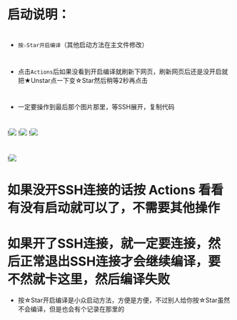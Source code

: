 # 启动说明：
#
- `按☆Star开启编译`（其他启动方法在主文件修改）
#
- 点击`Actions`后如果没看到开启编译就刷新下网页，刷新网页后还是没开启就把★Unstar点一下变☆Star然后稍等2秒再点击
#
- 一定要操作到最后那个图片那里，等SSH展开，复制代码
#
!<img src="https://github.com/danshui-git/shuoming/blob/master/doc/b1.png" />
!<img src="https://github.com/danshui-git/shuoming/blob/master/doc/b2.png" />
!<img src="https://github.com/danshui-git/shuoming/blob/master/doc/b3.png" />
#
!<img src="https://github.com/danshui-git/shuoming/blob/master/doc/b4.png" />
#
#
# 如果没开SSH连接的话按 Actions 看看有没有启动就可以了，不需要其他操作
#
# 如果开了SSH连接，就一定要连接，然后正常退出SSH连接才会继续编译，要不然就卡这里，然后编译失败
- 按☆Star开启编译是小众启动方法，方便是方便，不过别人给你按☆Star虽然不会编译，但是也会有个记录在那里的
